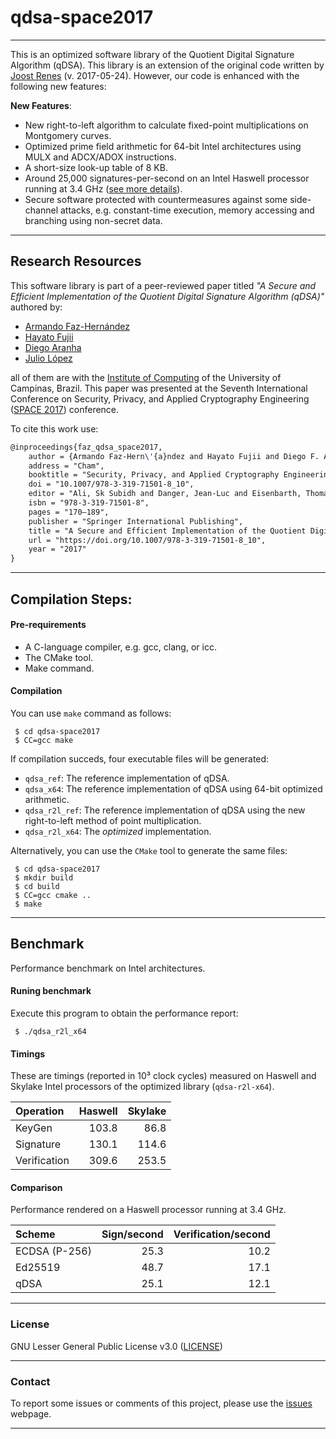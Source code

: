 # qdsa-space2017
---
This is an optimized software library of the Quotient Digital Signature Algorithm (qDSA). This library is an extension of the original code written by [Joost Renes](https://www.cs.ru.nl/~jrenes/) (v. 2017-05-24). However, our code is enhanced with the following new features:

**New Features**:

 - New right-to-left algorithm to calculate fixed-point multiplications on Montgomery curves.
 - Optimized prime field arithmetic for 64-bit Intel architectures using MULX and ADCX/ADOX instructions.
 - A short-size look-up table of 8 KB.
 - Around 25,000 signatures-per-second on an Intel Haswell processor running at 3.4 GHz ([see more details](#benchmark)).
 - Secure software protected with countermeasures against some side-channel attacks, e.g. constant-time execution, memory accessing and branching using non-secret data.  

----

## Research Resources

This software library is part of a peer-reviewed paper titled _"A Secure and Efficient Implementation of the Quotient Digital Signature Algorithm (qDSA)"_ authored by:
 * [Armando Faz-Hernández](http://www.ic.unicamp.br/~armfazh)
 * [Hayato Fujii](http://lasca.ic.unicamp.br/~hayato/)
 * [Diego Aranha](https://sites.google.com/site/dfaranha/)
 * [Julio López](http://www.ic.unicamp.br/pessoas/docentes/jlopez)

all of them are with the [Institute of Computing](http://ic.unicamp.br) of the University of Campinas, Brazil.
This paper was presented at the Seventh International Conference on Security, Privacy, and Applied Cryptography Engineering ([SPACE 2017](http://www.space.dbcegoa.ac.in/)) conference.

To cite this work use:

```tex
@inproceedings{faz_qdsa_space2017,
    author = {Armando Faz-Hern\'{a}ndez and Hayato Fujii and Diego F. Aranha and Julio L\'{o}pez},
    address = "Cham",
	booktitle = "Security, Privacy, and Applied Cryptography Engineering: 7th International Conference, SPACE 2017, Goa, India, December 13-17, 2017, Proceedings",
	doi = "10.1007/978-3-319-71501-8_10",
	editor = "Ali, Sk Subidh and Danger, Jean-Luc and Eisenbarth, Thomas",
	isbn = "978-3-319-71501-8",
	pages = "170–189",
	publisher = "Springer International Publishing",
	title = "A Secure and Efficient Implementation of the Quotient Digital Signature Algorithm (qDSA)",
	url = "https://doi.org/10.1007/978-3-319-71501-8_10",
	year = "2017"
}

```

----

## Compilation Steps:

#### Pre-requirements

- A C-language compiler, e.g. gcc, clang, or icc.
- The CMake tool.
- Make command.


#### Compilation
You can use `make` command as follows:

```
 $ cd qdsa-space2017
 $ CC=gcc make 
```

If compilation succeds, four executable files will be generated:

 - ```qdsa_ref```: The reference implementation of qDSA.
 - ```qdsa_x64```: The reference implementation of qDSA using 64-bit optimized arithmetic.
 - ```qdsa_r2l_ref```: The reference implementation of qDSA using the new right-to-left method of point multiplication.
 - ```qdsa_r2l_x64```: The *optimized* implementation.

Alternatively, you can use the `CMake` tool to generate the same files:

```
 $ cd qdsa-space2017
 $ mkdir build
 $ cd build 
 $ CC=gcc cmake ..
 $ make 
```
----

## Benchmark
Performance benchmark on Intel architectures.


#### Runing benchmark
Execute this program to obtain the performance report:

```
 $ ./qdsa_r2l_x64
```

#### Timings
These are timings (reported in 10³ clock cycles) measured on Haswell and Skylake Intel processors of the optimized library (`qdsa-r2l-x64`).

| Operation | Haswell | Skylake |
| :------ | ------: | ------: |
| KeyGen | 103.8 | 86.8 |
| Signature | 130.1 | 114.6 |
| Verification | 309.6 | 253.5 |

#### Comparison
Performance rendered on a Haswell processor running at 3.4 GHz.

| Scheme | Sign/second | Verification/second |
| :------ | ------: | ------: |
| ECDSA (P-256) | 25.3 | 10.2 |
| Ed25519 | 48.7 | 17.1 |
| qDSA | 25.1 | 12.1 |


----

### License 
GNU Lesser General Public License v3.0 ([LICENSE](https://www.gnu.org/licenses/lgpl-3.0.txt))

----

### Contact 

To report some issues or comments of this project, please use the [issues](https://github.com/armfazh/qdsa-space2017/issues) webpage. 


----
